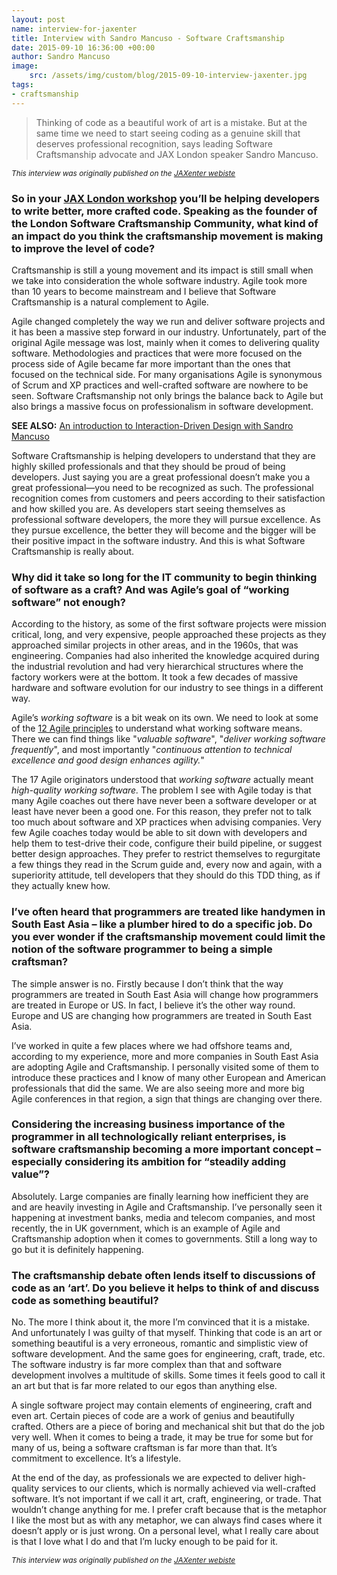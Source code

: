 ```yaml
---
layout: post
name: interview-for-jaxenter
title: Interview with Sandro Mancuso - Software Craftsmanship
date: 2015-09-10 16:36:00 +00:00
author: Sandro Mancuso
image:
    src: /assets/img/custom/blog/2015-09-10-interview-jaxenter.jpg
tags:
- craftsmanship
---
```


> Thinking of code as a beautiful work of art is a mistake. But at the same time we need to start seeing coding as a genuine skill that deserves professional recognition, says leading Software Craftsmanship advocate and JAX London speaker Sandro Mancuso.

<p style="font-size: 85%;">
<em>This interview was originally published on the <a href="https://jaxenter.com/software-craftsmanship-why-you-should-be-proud-to-be-a-developer-119970.html">JAXenter webiste</a></em>
</p>

### So in your [JAX London workshop](https://jaxlondon.com/session/workshop-crafting-code/) you’ll be helping developers to write better, more crafted code. Speaking as the founder of the London Software Craftsmanship Community, what kind of an impact do you think the craftsmanship movement is making to improve the level of code? 

Craftsmanship is still a young movement and its impact is still small when we take into consideration the whole software industry. Agile took more than 10 years to become mainstream and I believe that Software Craftsmanship is a natural complement to Agile.

Agile changed completely the way we run and deliver software projects and it has been a massive step forward in our industry. Unfortunately, part of the original Agile message was lost, mainly when it comes to delivering quality software. Methodologies and practices that were more focused on the process side of Agile became far more important than the ones that focused on the technical side. For many organisations Agile is synonymous of Scrum and XP practices and well-crafted software are nowhere to be seen. Software Craftsmanship not only brings the balance back to Agile but also brings a massive focus on professionalism in software development.

**SEE ALSO:** [An introduction to Interaction-Driven Design with Sandro Mancuso](https://jaxenter.com/crafted-design-an-introduction-to-interaction-driven-design-117563.html)

Software Craftsmanship is helping developers to understand that they are highly skilled professionals and that they should be proud of being developers. Just saying you are a great professional doesn’t make you a great professional—you need to be recognized as such. The professional recognition comes from customers and peers according to their satisfaction and how skilled you are. As developers start seeing themselves as professional software developers, the more they will pursue excellence. As they pursue excellence, the better they will become and the bigger will be their positive impact in the software industry. And this is what Software Craftsmanship is really about.

### Why did it take so long for the IT community to begin thinking of software as a craft? And was Agile’s goal of “working software” not enough?

According to the history, as some of the first software projects were mission critical, long, and very expensive, people approached these projects as they approached similar projects in other areas, and in the 1960s, that was engineering. Companies had also inherited the knowledge acquired during the industrial revolution and had very hierarchical structures where the factory workers were at the bottom. It took a few decades of massive hardware and software evolution for our industry to see things in a different way.

Agile’s _working software_ is a bit weak on its own. We need to look at some of the [12 Agile principles](http://www.agilemanifesto.org/principles.html) to understand what working software means. There we can find things like "_valuable software_", "_deliver working software frequently_", and most importantly "_continuous attention to technical excellence and good design enhances agility._"

The 17 Agile originators understood that _working software_ actually meant _high-quality working software._ The problem I see with Agile today is that many Agile coaches out there have never been a software developer or at least have never been a good one. For this reason, they prefer not to talk too much about software and XP practices when advising companies. Very few Agile coaches today would be able to sit down with developers and help them to test-drive their code, configure their build pipeline, or suggest better design approaches. They prefer to restrict themselves to regurgitate a few things they read in the Scrum guide and, every now and again, with a superiority attitude, tell developers that they should do this TDD thing, as if they actually knew how.

### I’ve often heard that programmers are treated like handymen in South East Asia – like a plumber hired to do a specific job. Do you ever wonder if the craftsmanship movement could limit the notion of the software programmer to being a simple craftsman?

The simple answer is no. Firstly because I don’t think that the way programmers are treated in South East Asia will change how programmers are treated in Europe or US. In fact, I believe it’s the other way round. Europe and US are changing how programmers are treated in South East Asia.

I’ve worked in quite a few places where we had offshore teams and, according to my experience, more and more companies in South East Asia are adopting Agile and Craftsmanship. I personally visited some of them to introduce these practices and I know of many other European and American professionals that did the same. We are also seeing more and more big Agile conferences in that region, a sign that things are changing over there.

### Considering the increasing business importance of the programmer in all technologically reliant enterprises, is software craftsmanship becoming a more important concept – especially considering its ambition for “steadily adding value”?

Absolutely. Large companies are finally learning how inefficient they are and are heavily investing in Agile and Craftsmanship. I’ve personally seen it happening at investment banks, media and telecom companies, and most recently, the in UK government, which is an example of Agile and Craftsmanship adoption when it comes to governments. Still a long way to go but it is definitely happening. 

### The craftsmanship debate often lends itself to discussions of code as an ‘art’. Do you believe it helps to think of and discuss code as something beautiful?

No. The more I think about it, the more I’m convinced that it is a mistake. And unfortunately I was guilty of that myself. Thinking that code is an art or something beautiful is a very erroneous, romantic and simplistic view of software development. And the same goes for engineering, craft, trade, etc. The software industry is far more complex than that and software development involves a multitude of skills. Some times it feels good to call it an art but that is far more related to our egos than anything else.

A single software project may contain elements of engineering, craft and even art. Certain pieces of code are a work of genius and beautifully crafted. Others are a piece of boring and mechanical shit but that do the job very well. When it comes to being a trade, it may be true for some but for many of us, being a software craftsman is far more than that. It’s commitment to excellence. It’s a lifestyle.

At the end of the day, as professionals we are expected to deliver high-quality services to our clients, which is normally achieved via well-crafted software. It’s not important if we call it art, craft, engineering, or trade. That wouldn’t change anything for me. I prefer craft because that is the metaphor I like the most but as with any metaphor, we can always find cases where it doesn’t apply or is just wrong. On a personal level, what I really care about is that I love what I do and that I’m lucky enough to be paid for it.

<p style="font-size: 85%;">
<em>This interview was originally published on the <a href="https://jaxenter.com/software-craftsmanship-why-you-should-be-proud-to-be-a-developer-119970.html">JAXenter webiste</a></em>
</p>
